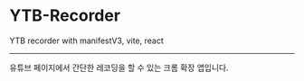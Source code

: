 # YTB-Recorder
YTB recorder with manifestV3, vite, react

---

유튜브 페이지에서 간단한 레코딩을 할 수 있는 크롬 확장 앱입니다.

